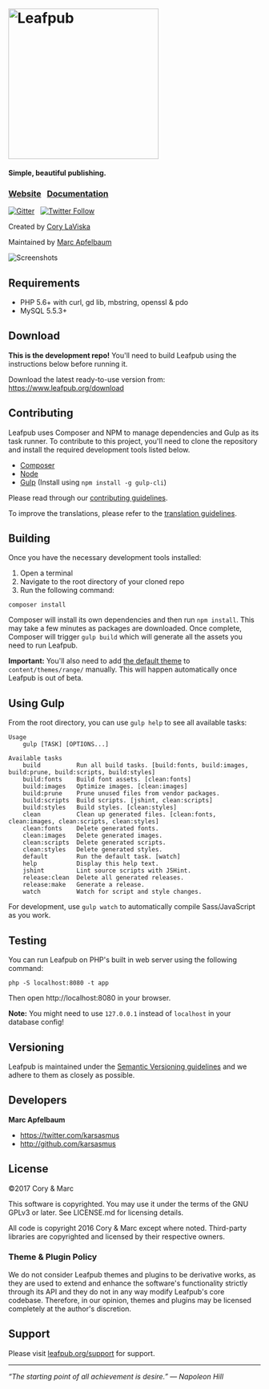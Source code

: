 # <img src="https://leafpub.org/content/uploads/2016/11/leafpub-logo-1.png" alt="Leafpub" width="300">
**Simple, beautiful publishing.**

### [Website](https://www.leafpub.org/) &nbsp; [Documentation](https://leafpub.org/docs) &nbsp;

[![Gitter](https://badges.gitter.im/Join%20Chat.svg)](https://gitter.im/Leafpub/leafpub)  &nbsp; [![Twitter Follow](https://img.shields.io/twitter/follow/leafpub.svg?style=social&maxAge=3600)](https://twitter.com/leafpub)

Created by [Cory LaViska](https://twitter.com/claviska)

Maintained by [Marc Apfelbaum](https://twitter.com/karsasmus)

![Screenshots](https://www.leafpub.org/content/uploads/2016/07/homepage-splash.png)

## Requirements

- PHP 5.6+ with curl, gd lib, mbstring, openssl & pdo
- MySQL 5.5.3+

## Download

**This is the development repo!** You'll need to build Leafpub using the instructions below before running it.

Download the latest ready-to-use version from: https://www.leafpub.org/download

## Contributing

Leafpub uses Composer and NPM to manage dependencies and Gulp as its task runner. To contribute to this project, you'll need to clone the repository and install the required development tools listed below.

- [Composer](https://getcomposer.org/)
- [Node](https://nodejs.org/en/)
- [Gulp](http://gulpjs.com/) (Install using `npm install -g gulp-cli`)

Please read through our [contributing guidelines](https://github.com/leafpub/leafpub/blob/master/.github/CONTRIBUTING.md).

To improve the translations, please refer to the [translation guidelines](app/source/languages/READ_BEFORE_PR.md).

## Building

Once you have the necessary development tools installed:

1. Open a terminal
2. Navigate to the root directory of your cloned repo
3. Run the following command:

```
composer install
```

Composer will install its own dependencies and then run `npm install`. This may take a few minutes as packages are downloaded. Once complete, Composer will trigger `gulp build` which will generate all the assets you need to run Leafpub.

**Important:** You'll also need to add [the default theme](https://github.com/Leafpub/range) to `content/themes/range/` manually. This will happen automatically once Leafpub is out of beta.

## Using Gulp

From the root directory, you can use `gulp help` to see all available tasks:

```
Usage
    gulp [TASK] [OPTIONS...]

Available tasks
    build          Run all build tasks. [build:fonts, build:images, build:prune, build:scripts, build:styles]
    build:fonts    Build font assets. [clean:fonts]
    build:images   Optimize images. [clean:images]
    build:prune    Prune unused files from vendor packages.
    build:scripts  Build scripts. [jshint, clean:scripts]
    build:styles   Build styles. [clean:styles]
    clean          Clean up generated files. [clean:fonts, clean:images, clean:scripts, clean:styles]
    clean:fonts    Delete generated fonts.
    clean:images   Delete generated images.
    clean:scripts  Delete generated scripts.
    clean:styles   Delete generated styles.
    default        Run the default task. [watch]
    help           Display this help text.
    jshint         Lint source scripts with JSHint.
    release:clean  Delete all generated releases.
    release:make   Generate a release.
    watch          Watch for script and style changes.
```

For development, use `gulp watch` to automatically compile Sass/JavaScript as you work.

## Testing

You can run Leafpub on PHP's built in web server using the following command:

```
php -S localhost:8080 -t app
```

Then open http://localhost:8080 in your browser.

**Note:** You might need to use `127.0.0.1` instead of `localhost` in your database config!

## Versioning

Leafpub is maintained under the [Semantic Versioning guidelines](http://semver.org/) and we adhere to them as closely as possible.

## Developers

**Marc Apfelbaum**

- https://twitter.com/karsasmus
- http://github.com/karsasmus

## License

©2017 Cory & Marc

This software is copyrighted. You may use it under the terms of the GNU GPLv3 or later. See LICENSE.md for licensing details.

All code is copyright 2016 Cory & Marc except where noted. Third-party libraries are copyrighted and licensed by their respective owners.

### Theme & Plugin Policy

We do not consider Leafpub themes and plugins to be derivative works, as they are used to extend and enhance the software's functionality strictly through its API and they do not in any way modify Leafpub's core codebase. Therefore, in our opinion, themes and plugins may be licensed completely at the author's discretion.

## Support

Please visit [leafpub.org/support](https://www.leafpub.org/support) for support.

------------------------------

*“The starting point of all achievement is desire.” — Napoleon Hill*
